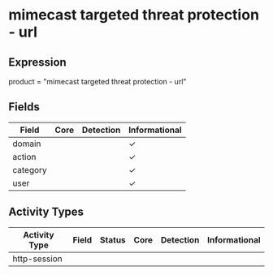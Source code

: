 mimecast targeted threat protection - url
=========================================

Expression
----------

product = "mimecast targeted threat protection - url"

Fields
------

| Field    | Core | Detection | Informational |
| -------- | ---- | --------- | ------------- |
| domain   |      |           | &#10003;      |
| action   |      |           | &#10003;      |
| category |      |           | &#10003;      |
| user     |      |           | &#10003;      |

Activity Types
--------------

| Activity Type | Field | Status | Core | Detection | Informational |
| ------------- | ----- | ------ | ---- | --------- | ------------- |
| http-session  |       |        |      |           |               |

